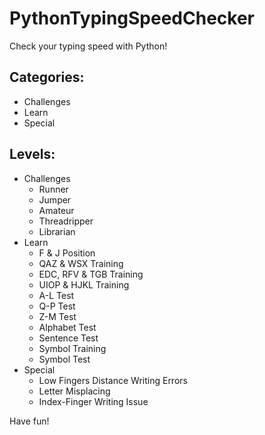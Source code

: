 # PythonTypingSpeedChecker
Check your typing speed with Python!

## Categories:

- Challenges
- Learn
- Special

## Levels:
- Challenges
  - Runner
  - Jumper
  - Amateur
  - Threadripper
  - Librarian
- Learn
  - F & J Position
  - QAZ & WSX Training
  - EDC, RFV & TGB Training
  - UIOP & HJKL Training
  - A-L Test
  - Q-P Test
  - Z-M Test
  - Alphabet Test
  - Sentence Test
  - Symbol Training
  - Symbol Test
- Special
  - Low Fingers Distance Writing Errors
  - Letter Misplacing
  - Index-Finger Writing Issue

Have fun!
